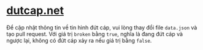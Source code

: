 # [dutcap.net](https://https://dutcap.net)
Để cập nhật thông tin về tin hình đứt cáp, vui lòng thay đổi file `data.json` và tạo pull request.
Với giá trị `broken` bằng `true`, nghĩa là đang đứt cáp và ngược lại, không có đứt cáp xảy ra nếu giá trị bằng `false`.